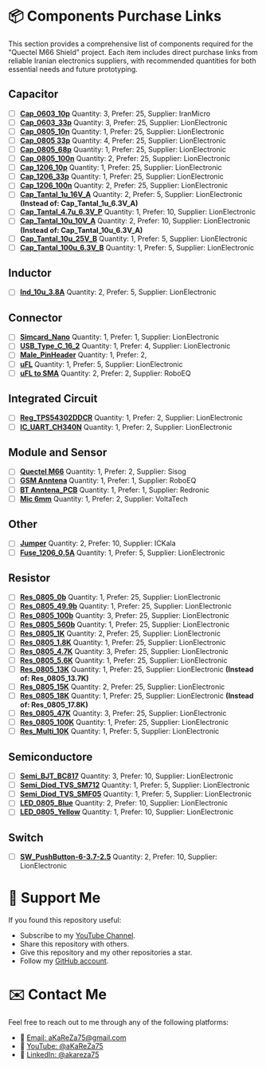 # 📦 Components Purchase Links
This section provides a comprehensive list of components required for the "Quectel M66 Shield" project.
Each item includes direct purchase links from reliable Iranian electronics suppliers, with recommended quantities for both essential needs and future prototyping.

## Capacitor
- [ ] [**Cap_0603_10p**](https://iran-micro.com/%D8%AE%D8%A7%D8%B2%D9%86-10-%D9%BE%DB%8C%DA%A9%D9%88-%D9%81%D8%A7%D8%B1%D8%A7%D8%AF-smd-%D8%B3%D8%A7%DB%8C%D8%B2-0603-%D8%A8%D8%B3%D8%AA%D9%8720-%D8%AA%D8%A7%DB%8C%DB%8C) Quantity: 3, Prefer: 25, Supplier: IranMicro
- [ ] [**Cap_0603_33p**](https://lionelectronic.ir/products/3759-GRM1885C1H330FA01D) Quantity: 3, Prefer: 25, Supplier: LionElectronic
- [ ] [**Cap_0805_10n**](https://lionelectronic.ir/products/1973-0805B103K500NT) Quantity: 1, Prefer: 25, Supplier: LionElectronic
- [ ] [**Cap_0805 33p**](https://lionelectronic.ir/products/1951-TCC0805COG330J500BT) Quantity: 4, Prefer: 25, Supplier: LionElectronic
- [ ] [**Cap_0805_68p**](https://lionelectronic.ir/products/1954-0805CG680J500NT) Quantity: 1, Prefer: 25, Supplier: LionElectronic
- [ ] [**Cap_0805_100n**](https://lionelectronic.ir/products/2791-CL21B104KBCNNNC) Quantity: 2, Prefer: 25, Supplier: LionElectronic
- [ ] [**Cap_1206_10p**](https://lionelectronic.ir/products/1991-1206CG100J500NT) Quantity: 1, Prefer: 25, Supplier: LionElectronic  
- [ ] [**Cap_1206_33p**](https://lionelectronic.ir/products/1994-TCC1206C0G330J500DT) Quantity: 1, Prefer: 25, Supplier: LionElectronic  
- [ ] [**Cap_1206_100n**](https://lionelectronic.ir/products/5156-C3216NP01H104J160AA) Quantity: 2, Prefer: 25, Supplier: LionElectronic
- [ ] [**Cap_Tantal_1u_16V_A**](https://lionelectronic.ir/products/2037-TAJA105K016RNJ) Quantity: 2, Prefer: 5, Supplier: LionElectronic **(Instead of: Cap_Tantal_1u_6.3V_A)**
- [ ] [**Cap_Tantal_4.7u_6.3V_P**](https://lionelectronic.ir/products/2725-T55P475M6R3C0500) Quantity: 1, Prefer: 10, Supplier: LionElectronic 
- [ ] [**Cap_Tantal_10u_10V_A**](https://lionelectronic.ir/products/2046-TAJA106K010RNJ) Quantity: 2, Prefer: 10, Supplier: LionElectronic **(Instead of: Cap_Tantal_10u_6.3V_A)**
- [ ] [**Cap_Tantal_10u_25V_B**](https://lionelectronic.ir/products/1037-TAJB106K025RNJ) Quantity: 1, Prefer: 5, Supplier: LionElectronic
- [ ] [**Cap_Tantal_100u_6.3V_B**](https://lionelectronic.ir/products/3312-T520B107M006ATE040) Quantity: 1, Prefer: 5, Supplier: LionElectronic 

## Inductor
- [ ] [**Ind_10u_3.8A**](https://lionelectronic.ir/products/4357-SPM6530T-100M) Quantity: 2, Prefer: 5, Supplier: LionElectronic

## Connector
- [ ] [**Simcard_Nano**](https://lionelectronic.ir/products/4593-SI107C-08200) Quantity: 1, Prefer: 1, Supplier: LionElectronic
- [ ] [**USB_Type_C_16_2**](https://lionelectronic.ir/products/4117-TYPE-C-16P-QTWT) Quantity: 1, Prefer: 4, Supplier: LionElectronic
- [ ] [**Male_PinHeader**](https://lionelectronic.ir/products/5356-PLS-2.54-1X40GF) Quantity: 1, Prefer: 2, 
- [ ] [**uFL**](https://lionelectronic.ir/products/5100-BWIPX-1-001E-) Quantity: 1, Prefer: 5, Supplier: LionElectronic  
- [ ] [**uFL to SMA**](https://roboeq.ir/products/detail/1509123/%DA%A9%D8%A7%D9%86%DA%A9%D8%AA%D9%88%D8%B1-UFL-%D8%A8%D9%87-SMA-%D9%85%D8%A7%D8%AF%DA%AF%DB%8C-%D8%B7%D9%88%D9%84-15-%D8%B3%D8%A7%D9%86%D8%AA%DB%8C-%D9%85%D8%AA%D8%B1/) Quantity: 2, Prefer: 2, Supplier: RoboEQ  

## Integrated Circuit
- [ ] [**Reg_TPS54302DDCR**](https://lionelectronic.ir/products/2487-TPS54302DDCR) Quantity: 1, Prefer: 2, Supplier: LionElectronic  
- [ ] [**IC_UART_CH340N**](https://lionelectronic.ir/products/3546-CH340N) Quantity: 1, Prefer: 2, Supplier: LionElectronic  

## Module and Sensor
- [ ] [**Quectel M66**](https://shop.sisoog.com/product/%D9%85%D8%A7%DA%98%D9%88%D9%84-m66fb-%DA%A9%D9%88%DB%8C%DA%A9%D8%AA%D9%84/) Quantity: 1, Prefer: 2, Supplier: Sisog
- [ ] [**GSM Anntena**](https://roboeq.ir/products/detail/0502052/%D8%A2%D9%86%D8%AA%D9%86-GSM-%D8%B1%D8%A7%DB%8C%D8%AA-5-%D8%B3%D8%A7%D9%86%D8%AA%DB%8C-%D9%85%D8%AA%D8%B1/) Quantity: 1, Prefer: 1, Supplier: RoboEQ  
- [ ] [**BT Anntena_PCB**](https://shop.redronic.com/product/telecommunication/bluetooth/antenna-bluetooth/pcb-built-in-antenna/) Quantity: 1, Prefer: 1, Supplier: Redronic
- [ ] [**Mic 6mm**](https://voltatech.ir/product/%D9%85%DB%8C%DA%A9%D8%B1%D9%88%D9%81%D9%88%D9%86-%D8%AE%D8%A7%D8%B2%D9%86%DB%8C-%D9%85%D9%88%D8%A8%D8%A7%DB%8C%D9%84%DB%8C-6mm-%D8%A7%D9%88%D8%B1%D8%AC%DB%8C%D9%86%D8%A7%D9%84/) Quantity: 1, Prefer: 2, Supplier: VoltaTech

## Other
- [ ] [**Jumper**](https://ickala.com/pin-header-jumper/26295-jumper2pin-%D9%82%D8%B1%D9%85%D8%B2.html) Quantity: 2, Prefer: 10, Supplier: ICKala
- [ ] [**Fuse_1206_0.5A**](https://lionelectronic.ir/products/1891-JFC1206-0500FS-63V-0.5A) Quantity: 1, Prefer: 5, Supplier: LionElectronic  

## Resistor
- [ ] [**Res_0805_0b**](https://lionelectronic.ir/products/1536-SER0805J0R) Quantity: 1, Prefer: 25, Supplier: LionElectronic
- [ ] [**Res_0805_49.9b**](https://lionelectronic.ir/products/4246-0805W8F499JT5E) Quantity: 1, Prefer: 25, Supplier: LionElectronic  
- [ ] [**Res_0805_100b**](https://lionelectronic.ir/products/1561-0805W8J0101T5E) Quantity: 3, Prefer: 25, Supplier: LionElectronic  
- [ ] [**Res_0805_560b**](https://lionelectronic.ir/products/1570-0805W8J0561T5E) Quantity: 1, Prefer: 25, Supplier: LionElectronic
- [ ] [**Res_0805_1K**](https://lionelectronic.ir/products/1573-RS-05K102JT) Quantity: 2, Prefer: 25, Supplier: LionElectronic  
- [ ] [**Res_0805_1.8K**](https://lionelectronic.ir/products/1576-0805W8J0182T5E) Quantity: 1, Prefer: 25, Supplier: LionElectronic
- [ ] [**Res_0805_4.7K**](https://lionelectronic.ir/products/1581-SER0805J4K7) Quantity: 3, Prefer: 25, Supplier: LionElectronic 
- [ ] [**Res_0805_5.6K**](https://lionelectronic.ir/products/1582-0805W8J0562T5E) Quantity: 1, Prefer: 25, Supplier: LionElectronic 
- [ ] [**Res_0805_13K**](https://lionelectronic.ir/products/1453-0805W8F1302T5E) Quantity: 1, Prefer: 25, Supplier: LionElectronic **(Instead of: Res_0805_13.7K)**
- [ ] [**Res_0805_15K**](https://lionelectronic.ir/products/1587-0805W8J0153T5E) Quantity: 2, Prefer: 25, Supplier: LionElectronic
- [ ] [**Res_0805_18K**](https://lionelectronic.ir/products/5463-0805W8F1782T5E) Quantity: 1, Prefer: 25, Supplier: LionElectronic **(Instead of: Res_0805_17.8K)**
- [ ] [**Res_0805_47K**](https://lionelectronic.ir/products/1593-SER0805J47K) Quantity: 3, Prefer: 25, Supplier: LionElectronic
- [ ] [**Res_0805_100K**](https://lionelectronic.ir/products/1474-RS-05K1003FT) Quantity: 1, Prefer: 25, Supplier: LionElectronic
- [ ] [**Res_Multi_10K**](https://lionelectronic.ir/products/3235-3296W-1-103LF) Quantity: 1, Prefer: 5, Supplier: LionElectronic

## Semiconductore
- [ ] [**Semi_BJT_BC817**](https://lionelectronic.ir/products/134-BC817-40) Quantity: 3, Prefer: 10, Supplier: LionElectronic
- [ ] [**Semi_Diod_TVS_SM712**](https://lionelectronic.ir/products/113-SM712.TCT) Quantity: 1, Prefer: 5, Supplier: LionElectronic 
- [ ] [**Semi_Diod_TVS_SMF05**](https://lionelectronic.ir/products/121-SMF05C.TCT) Quantity: 1, Prefer: 5, Supplier: LionElectronic 
- [ ] [**LED_0805_Blue**](https://lionelectronic.ir/products/3268-XL-2012UBC) Quantity: 2, Prefer: 10, Supplier: LionElectronic  
- [ ] [**LED_0805_Yellow**](https://lionelectronic.ir/products/3267-XL-2012UYC) Quantity: 1, Prefer: 10, Supplier: LionElectronic  

## Switch
- [ ] [**SW_PushButton-6-3.7-2.5**](https://lionelectronic.ir/products/4165-TS365TP) Quantity: 2, Prefer: 10, Supplier: LionElectronic

# 🌟 Support Me
If you found this repository useful:
- Subscribe to my [YouTube Channel](https://www.youtube.com/@aKaReZa75).
- Share this repository with others.
- Give this repository and my other repositories a star.
- Follow my [GitHub account](https://github.com/aKaReZa75).

# ✉️ Contact Me
Feel free to reach out to me through any of the following platforms:
- 📧 [Email: aKaReZa75@gmail.com](mailto:aKaReZa75@gmail.com)
- 🎥 [YouTube: @aKaReZa75](https://www.youtube.com/@aKaReZa75)
- 💼 [LinkedIn: @akareza75](https://www.linkedin.com/in/akareza75)
